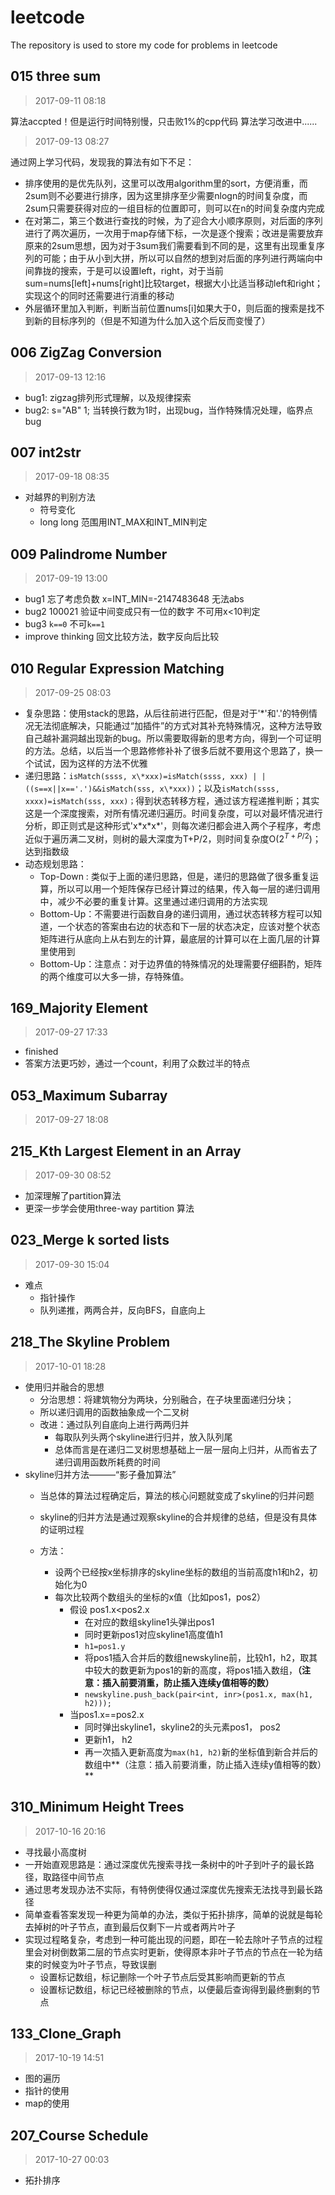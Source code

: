 # leetcode
The repository is used to store my code for problems in leetcode

## 015 three sum
> 2017-09-11 08:18

算法accpted！但是运行时间特别慢，只击败1%的cpp代码
算法学习改进中......

> 2017-09-13 08:27

通过网上学习代码，发现我的算法有如下不足：
- 排序使用的是优先队列，这里可以改用algorithm里的sort，方便消重，而2sum则不必要进行排序，因为这里排序至少需要nlogn的时间复杂度，而2sum只需要获得对应的一组目标的位置即可，则可以在n的时间复杂度内完成
- 在对第二，第三个数进行查找的时候，为了迎合大小顺序原则，对后面的序列进行了两次遍历，一次用于map存储下标，一次是逐个搜索；改进是需要放弃原来的2sum思想，因为对于3sum我们需要看到不同的是，这里有出现重复序列的可能；由于从小到大拼，所以可以自然的想到对后面的序列进行两端向中间靠拢的搜索，于是可以设置left，right，对于当前sum=nums[left]+nums[right]比较target，根据大小比适当移动left和right；实现这个的同时还需要进行消重的移动
- 外层循环里加入判断，判断当前位置nums[i]如果大于0，则后面的搜索是找不到新的目标序列的（但是不知道为什么加入这个后反而变慢了）





## 006 ZigZag Conversion
> 2017-09-13 12:16
- bug1: zigzag排列形式理解，以及规律探索
- bug2: s="AB" 1; 当转换行数为1时，出现bug，当作特殊情况处理，临界点bug





## 007 int2str
> 2017-09-18 08:35
- 对越界的判别方法
    - 符号变化
    - long long 范围用INT_MAX和INT_MIN判定





## 009 Palindrome Number
> 2017-09-19 13:00
- bug1 忘了考虑负数 x=INT_MIN=-2147483648 无法abs
- bug2 100021 验证中间变成只有一位的数字 不可用x<10判定
- bug3 `k==0` 不可`k==1`
- improve thinking 回文比较方法，数字反向后比较





## 010 Regular Expression Matching
> 2017-09-25 08:03
- 复杂思路：使用stack的思路，从后往前进行匹配，但是对于'\*'和'.'的特例情况无法彻底解决，只能通过“加插件”的方式对其补充特殊情况，这种方法导致自己越补漏洞越出现新的bug。所以需要取得新的思考方向，得到一个可证明的方法。总结，以后当一个思路修修补补了很多后就不要用这个思路了，换一个试试，因为这样的方法不优雅
- 递归思路：`isMatch(ssss, x\*xxx)=isMatch(ssss, xxx) | | ((s==x||x=='.')&&isMatch(sss, x\*xxx))`；以及`isMatch(ssss, xxxx)=isMatch(sss, xxx)；`得到状态转移方程，通过该方程递推判断；其实这是一个深度搜索，对所有情况递归遍历。时间复杂度，可以对最坏情况进行分析，即正则式是这种形式'x\*x\*x\*'，则每次递归都会进入两个子程序，考虑近似于遍历满二叉树，则树的最大深度为T+P/2，则时间复杂度O($2^{T+P/2}$)；达到指数级
- 动态规划思路：
    - Top-Down : 类似于上面的递归思路，但是，递归的思路做了很多重复运算，所以可以用一个矩阵保存已经计算过的结果，传入每一层的递归调用中，减少不必要的重复计算。这里通过递归调用的方法实现
    - Bottom-Up：不需要进行函数自身的递归调用，通过状态转移方程可以知道，一个状态的答案由右边的状态和下一层的状态决定，应该对整个状态矩阵进行从底向上从右到左的计算，最底层的计算可以在上面几层的计算里使用到
    - Bottom-Up：注意点：对于边界值的特殊情况的处理需要仔细斟酌，矩阵的两个维度可以大多一排，存特殊值。




## 169_Majority Element

> 2017-09-27 17:33

- finished
- 答案方法更巧妙，通过一个count，利用了众数过半的特点




## 053_Maximum Subarray

> 2017-09-27 18:08





## 215_Kth Largest Element in an Array

> 2017-09-30 08:52

- 加深理解了partition算法
- 更深一步学会使用three-way partition 算法









## 023_Merge k sorted lists

> 2017-09-30 15:04

- 难点
  - 指针操作
  - 队列递推，两两合并，反向BFS，自底向上





##  218_The Skyline Problem

> 2017-10-01 18:28

- 使用归并融合的思想
  - 分治思想：将建筑物分为两块，分别融合，在子块里面递归分块；
  - 所以递归调用的函数抽象成一个二叉树
  - 改进：通过队列自底向上进行两两归并
    - 每取队列头两个skyline进行归并，放入队列尾
    - 总体而言是在递归二叉树思想基础上一层一层向上归并，从而省去了递归调用函数所耗费的时间
- skyline归并方法———“影子叠加算法”
  - 当总体的算法过程确定后，算法的核心问题就变成了skyline的归并问题

  - skyline的归并方法是通过观察skyline的合并规律的总结，但是没有具体的证明过程

  - 方法：

    - 设两个已经按x坐标排序的skyline坐标的数组的当前高度h1和h2，初始化为0
    - 每次比较两个数组头的坐标的x值（比如pos1，pos2）
      - 假设 pos1.x<pos2.x
        - 在对应的数组skyline1头弹出pos1
        - 同时更新pos1对应skyline1高度值h1
        - `h1=pos1.y`
        - 将pos1插入合并后的数组newskyline前，比较h1，h2，取其中较大的数更新为pos1的新的高度，将pos1插入数组，**（注意：插入前要消重，防止插入连续y值相等的数）**
        - `newskyline.push_back(pair<int, inr>(pos1.x, max(h1, h2)));`
      - 当pos1.x==pos2.x
        - 同时弹出skyline1，skyline2的头元素pos1， pos2
        - 更新h1， h2
        - 再一次插入更新高度为`max(h1, h2)`新的坐标值到新合并后的数组中**（注意：插入前要消重，防止插入连续y值相等的数）**





##  310_Minimum Height Trees

> 2017-10-16 20:16

- 寻找最小高度树
- 一开始直观思路是：通过深度优先搜索寻找一条树中的叶子到叶子的最长路径，取路径中间节点
- 通过思考发现办法不实际，有特例使得仅通过深度优先搜索无法找寻到最长路径
- 简单查看答案发现一种更为简单的办法，类似于拓扑排序，简单的说就是每轮去掉树的叶子节点，直到最后仅剩下一片或者两片叶子
- 实现过程略复杂，考虑到一种可能出现的问题，即在一轮去除叶子节点的过程里会对树倒数第二层的节点实时更新，使得原本非叶子节点的节点在一轮为结束的时候变为叶子节点，导致误删
  - 设置标记数组，标记删除一个叶子节点后受其影响而更新的节点
  - 设置标记数组，标记已经被删除的节点，以便最后查询得到最终删剩的节点



## 133_Clone_Graph

> 2017-10-19 14:51

- 图的遍历
- 指针的使用
- map的使用



## 207_Course Schedule

> 2017-10-27 00:03

- 拓扑排序